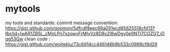 # mytools
my tools and standards:
commit message convention: https://gist.github.com/qoomon/5dfcdf8eec66a051ecd85625518cfd13?fbclid=IwAR1ZB5L_cMnLPn7xzowyFrMIyVz8D8v2l8wDgy0e9NTI7COZO7_iGqg53Qw
clean code :  https://gist.github.com/wojteklu/73c6914cc446146b8b533c0988cf8d29
